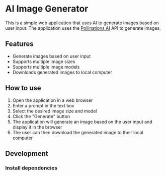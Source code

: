 # AI Image Generator

This is a simple web application that uses AI to generate images based on user input. The application uses the [Pollinations AI](https://pollinations.ai/) API to generate images.

## Features

- Generate images based on user input
- Supports multiple image sizes
- Supports multiple image models
- Downloads generated images to local computer

## How to use

1. Open the application in a web browser
2. Enter a prompt in the text box
3. Select the desired image size and model
4. Click the "Generate" button
5. The application will generate an image based on the user input and display it in the browser
6. The user can then download the generated image to their local computer

## Development

### Install dependencies
